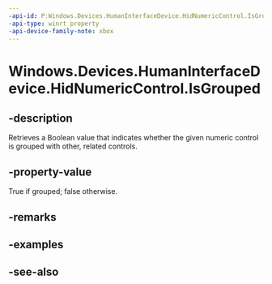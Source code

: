 ```yaml
---
-api-id: P:Windows.Devices.HumanInterfaceDevice.HidNumericControl.IsGrouped
-api-type: winrt property
-api-device-family-note: xbox
---
```


<!-- Property syntax
public bool IsGrouped { get; }
-->

# Windows.Devices.HumanInterfaceDevice.HidNumericControl.IsGrouped

## -description
Retrieves a Boolean value that indicates whether the given numeric control is grouped with other, related controls.

## -property-value
True if grouped; false otherwise.

## -remarks

## -examples

## -see-also

